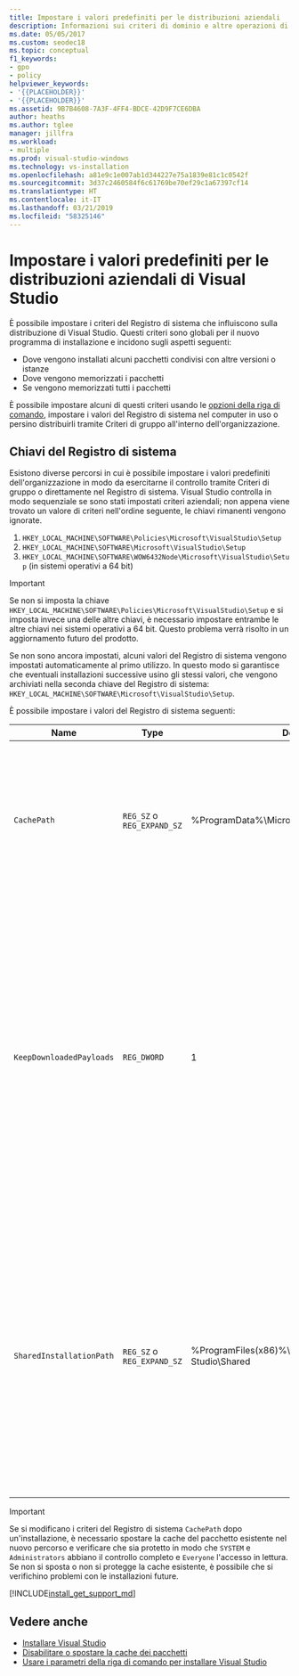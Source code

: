 ```yaml
---
title: Impostare i valori predefiniti per le distribuzioni aziendali
description: Informazioni sui criteri di dominio e altre operazioni di configurazione per la distribuzione aziendale di Visual Studio.
ms.date: 05/05/2017
ms.custom: seodec18
ms.topic: conceptual
f1_keywords:
- gpo
- policy
helpviewer_keywords:
- '{{PLACEHOLDER}}'
- '{{PLACEHOLDER}}'
ms.assetid: 9B7B4608-7A3F-4FF4-BDCE-42D9F7CE6DBA
author: heaths
ms.author: tglee
manager: jillfra
ms.workload:
- multiple
ms.prod: visual-studio-windows
ms.technology: vs-installation
ms.openlocfilehash: a81e9c1e007ab1d344227e75a1839e81c1c0542f
ms.sourcegitcommit: 3d37c2460584f6c61769be70ef29c1a67397cf14
ms.translationtype: HT
ms.contentlocale: it-IT
ms.lasthandoff: 03/21/2019
ms.locfileid: "58325146"
---
```

# <a name="set-defaults-for-enterprise-deployments-of-visual-studio"></a>Impostare i valori predefiniti per le distribuzioni aziendali di Visual Studio

È possibile impostare i criteri del Registro di sistema che influiscono sulla distribuzione di Visual Studio. Questi criteri sono globali per il nuovo programma di installazione e incidono sugli aspetti seguenti:

- Dove vengono installati alcuni pacchetti condivisi con altre versioni o istanze
- Dove vengono memorizzati i pacchetti
- Se vengono memorizzati tutti i pacchetti

È possibile impostare alcuni di questi criteri usando le [opzioni della riga di comando](use-command-line-parameters-to-install-visual-studio.md), impostare i valori del Registro di sistema nel computer in uso o persino distribuirli tramite Criteri di gruppo all'interno dell'organizzazione.

## <a name="registry-keys"></a>Chiavi del Registro di sistema

Esistono diverse percorsi in cui è possibile impostare i valori predefiniti dell'organizzazione in modo da esercitarne il controllo tramite Criteri di gruppo o direttamente nel Registro di sistema. Visual Studio controlla in modo sequenziale se sono stati impostati criteri aziendali; non appena viene trovato un valore di criteri nell'ordine seguente, le chiavi rimanenti vengono ignorate.

1. `HKEY_LOCAL_MACHINE\SOFTWARE\Policies\Microsoft\VisualStudio\Setup`
2. `HKEY_LOCAL_MACHINE\SOFTWARE\Microsoft\VisualStudio\Setup`
3. `HKEY_LOCAL_MACHINE\SOFTWARE\WOW6432Node\Microsoft\VisualStudio\Setup` (in sistemi operativi a 64 bit)

> [!IMPORTANT]
> Se non si imposta la chiave `HKEY_LOCAL_MACHINE\SOFTWARE\Policies\Microsoft\VisualStudio\Setup` e si imposta invece una delle altre chiavi, è necessario impostare entrambe le altre chiavi nei sistemi operativi a 64 bit. Questo problema verrà risolto in un aggiornamento futuro del prodotto.

Se non sono ancora impostati, alcuni valori del Registro di sistema vengono impostati automaticamente al primo utilizzo. In questo modo si garantisce che eventuali installazioni successive usino gli stessi valori, che vengono archiviati nella seconda chiave del Registro di sistema: `HKEY_LOCAL_MACHINE\SOFTWARE\Microsoft\VisualStudio\Setup`.

È possibile impostare i valori del Registro di sistema seguenti:

| **Name** | **Type** | **Default** | **Descrizione** |
| -------- | -------- | ----------- | --------------- |
| `CachePath` | `REG_SZ` o `REG_EXPAND_SZ` | %ProgramData%\Microsoft\VisualStudio\Packages | Directory in cui vengono archiviati i manifesti di pacchetto e, facoltativamente, i payload. Per altre informazioni, leggere come [disabilitare o spostare la cache dei pacchetti](disable-or-move-the-package-cache.md). |
| `KeepDownloadedPayloads` | `REG_DWORD` | 1 | Consente di mantenere i payload dei pacchetti anche dopo l'installazione. È possibile modificare questo valore in qualsiasi momento. Disabilitando questi criteri vengono rimossi tutti i payload di pacchetti memorizzati nella cache per l'istanza da riparare o modificare. Per altre informazioni, leggere come [disabilitare o spostare la cache dei pacchetti](disable-or-move-the-package-cache.md). |
| `SharedInstallationPath` | `REG_SZ` o `REG_EXPAND_SZ` | %ProgramFiles(x86)%\Microsoft Visual Studio\Shared | Directory in cui sono installati alcuni pacchetti condivisi tra più versioni di istanze di Visual Studio. È possibile modificare il valore in qualsiasi momento, ma questa operazione influirà solo sulle installazioni future. I prodotti già installati nel percorso precedente non devono essere spostati o potrebbero non funzionare correttamente. |

> [!IMPORTANT]
> Se si modificano i criteri del Registro di sistema `CachePath` dopo un'installazione, è necessario spostare la cache del pacchetto esistente nel nuovo percorso e verificare che sia protetto in modo che `SYSTEM` e `Administrators` abbiano il controllo completo e `Everyone` l'accesso in lettura.
> Se non si sposta o non si protegge la cache esistente, è possibile che si verifichino problemi con le installazioni future.

[!INCLUDE[install_get_support_md](includes/install_get_support_md.md)]

## <a name="see-also"></a>Vedere anche

- [Installare Visual Studio](install-visual-studio.md)
- [Disabilitare o spostare la cache dei pacchetti](disable-or-move-the-package-cache.md)
- [Usare i parametri della riga di comando per installare Visual Studio](use-command-line-parameters-to-install-visual-studio.md)
